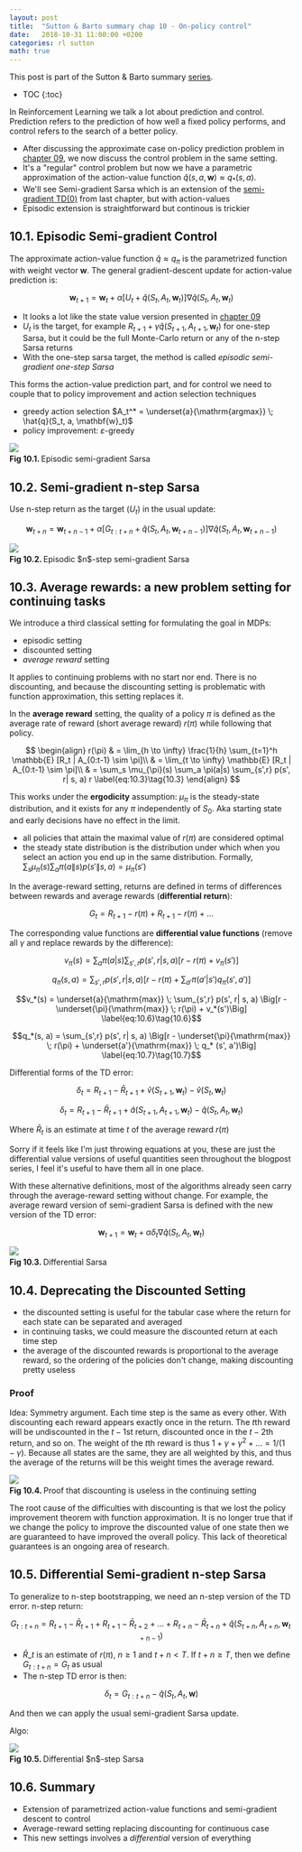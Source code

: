 ```yaml
---
layout: post
title:  "Sutton & Barto summary chap 10 - On-policy control"
date:   2018-10-31 11:00:00 +0200
categories: rl sutton
math: true
---
```


This post is part of the Sutton & Barto summary [series][ref-series].

* TOC
{:toc}

In Reinforcement Learning we talk a lot about prediction and control. Prediction refers to the prediction of how well a fixed policy performs, and control refers to the search of a better policy.

- After discussing the approximate case on-policy prediction problem in [chapter 09](/blog/2018/10/30/sutton-chap09), we now discuss the control problem in the same setting.
- It's a "regular" control problem but now we have a parametric approximation of the action-value function $\hat{q}(s, a, \mathbf{w}) \approx q_*(s, a)$.
- We'll see Semi-gradient Sarsa which is an extension of the [semi-gradient TD(0)](/blog/2018/10/30/sutton-chap09#9322-bootstrapping) from last chapter, but with action-values
- Episodic extension is straightforward but continous is trickier

## 10.1. Episodic Semi-gradient Control

The approximate action-value function $\hat{q} \approx q_{\pi}$ is the parametrized function with weight vector $\mathbf{w}$.
The general gradient-descent update for action-value prediction is:

$$\mathbf{w}_{t+1} = \mathbf{w}_t + \alpha \big[U_t + \hat{q}(S_t, A_t, \mathbf{w}_t)\big] \nabla \hat{q}(S_t, A_t, \mathbf{w}_t) \label{eq:10.1}\tag{10.1}$$

- It looks a lot like the state value version presented in [chapter 09](/blog/2018/10/30/sutton-chap09#932-true-value-estimates)
- $U_t$ is the target, for example $R_{t+1} + \gamma \hat{q}(S_{t+1}, A_{t+1}, \mathbf{w}_t)$ for one-step Sarsa, but it could be the full Monte-Carlo return or any of the n-step Sarsa returns
- With the one-step sarsa target, the method is called _episodic semi-gradient one-step Sarsa_

This forms the action-value prediction part, and for control we need to couple that to policy improvement and action selection techniques
- greedy action selection $A_t^* = \underset{a}{\mathrm{argmax}} \; \hat{q}(S_t, a, \mathbf{w}_t)$
- policy improvement: $\varepsilon$-greedy

<div class="img-block" style="width: 500px;">
    <img src="/imgs/sutton/episodic_semi_sarsa.png"/>
    <span><br/><strong>Fig 10.1. </strong>Episodic semi-gradient Sarsa</span>
</div>

## 10.2. Semi-gradient n-step Sarsa

Use n-step return as the target ($U_t$) in the usual update:

$$\mathbf{w}_{t+n} = \mathbf{w}_{t+n-1} + \alpha \big[G_{t:t+n} + \hat{q}(S_t, A_t, \mathbf{w}_{t+n-1})\big] \nabla \hat{q}(S_t, A_t, \mathbf{w}_{t+n-1}) \label{eq:10.2}\tag{10.2}$$

<div class="img-block" style="width: 500px;">
    <img src="/imgs/sutton/episodic_nstep_sarsa.png"/>
    <span><br/><strong>Fig 10.2. </strong>Episodic $n$-step semi-gradient Sarsa</span>
</div>

## 10.3. Average rewards: a new problem setting for continuing tasks

We introduce a third classical setting for formulating the goal in MDPs:
- episodic setting
- discounted setting
- _average reward_ setting

It applies to continuing problems with no start nor end. There is no discounting, and because the discounting setting is problematic with function approximation, this setting replaces it.

In the __average reward__ setting, the quality of a policy $\pi$ is defined as the average rate of reward (short average reward) $r(\pi)$ while following that policy.

$$
\begin{align}
r(\pi) & = \lim_{h \to \infty} \frac{1}{h} \sum_{t=1}^h \mathbb{E} [R_t | A_{0:t-1} \sim \pi]\\
 & = \lim_{t \to \infty} \mathbb{E} [R_t | A_{0:t-1} \sim \pi]\\
 & = \sum_s \mu_{\pi}(s) \sum_a \pi(a|s) \sum_{s',r} p(s', r| s, a) r \label{eq:10.3}\tag{10.3}
\end{align}
$$

This works under the __ergodicity__ assumption: $\mu_{\pi}$ is the steady-state distribution, and it exists for any $\pi$ independently of $S_0$. Aka starting state and early decisions have no effect in the limit.

- all policies that attain the maximal value of $r(\pi)$ are considered optimal
- the steady state distribution is the distribution under which when you select an action you end up in the same distribution. Formally, $\sum_s \mu_{\pi}(s) \sum_a \pi(a\|s) p(s'\|s, a) = \mu_{\pi}(s')$

In the average-reward setting, returns are defined in terms of differences between rewards and average rewards (__differential return__):

$$G_t = R_{t+1} - r(\pi) + R_{t+1} - r(\pi) + ...$$

The corresponding value functions are __differential value functions__ (remove all $\gamma$ and replace rewards by the difference):

$$v_{\pi}(s) = \sum_a \pi(a|s) \sum_{s',r} p(s', r| s, a) [r - r(\pi) + v_{\pi}(s')] \label{eq:10.4}\tag{10.4}$$

$$q_{\pi}(s, a) =  \sum_{s',r} p(s', r| s, a) \Big[r - r(\pi) + \sum_{a'} \pi(a'|s') q_{\pi} (s', a')\Big] \label{eq:10.5}\tag{10.5}$$

$$v_*(s) = \underset{a}{\mathrm{max}} \; \sum_{s',r} p(s', r| s, a) \Big[r - \underset{\pi}{\mathrm{max}} \; r(\pi) +  v_*(s')\Big] \label{eq:10.6}\tag{10.6}$$

$$q_*(s, a) = \sum_{s',r} p(s', r| s, a) \Big[r - \underset{\pi}{\mathrm{max}} \; r(\pi) +  \underset{a'}{\mathrm{max}} \; q_* (s', a')\Big] \label{eq:10.7}\tag{10.7}$$

Differential forms of the TD error:

$$\delta_t = R_{t+1} - \bar{R}_{t+1} + \hat{v}(S_{t+1}, \mathbf{w}_t) - \hat{v}(S_{t}, \mathbf{w}_t) \label{eq:10.8}\tag{10.8}$$

$$\delta_t = R_{t+1} - \bar{R}_{t+1} + \hat{a}(S_{t+1}, A_{t+1}, \mathbf{w}_t) - \hat{q}(S_{t}, A_{t}, \mathbf{w}_t) \label{eq:10.9}\tag{10.9}$$

Where $\bar{R}_{t}$ is an estimate at time $t$ of the average reward $r(\pi)$

Sorry if it feels like I'm just throwing equations at you, these are just the differential value versions of useful quantities seen throughout the blogpost series, I feel it's useful to have them all in one place.

With these alternative definitions, most of the algorithms already seen carry through the average-reward setting without change. For example, the average reward version of semi-gradient Sarsa is defined with the new version of the TD error:

$$\mathbf{w}_{t+1} = \mathbf{w}_t + \alpha \delta_t \nabla \hat{q}(S_t, A_t, \mathbf{w}_t) \label{eq:10.10}\tag{10.10}$$

<div class="img-block" style="width: 500px;">
    <img src="/imgs/sutton/differential_sarsa.png"/>
    <span><br/><strong>Fig 10.3. </strong>Differential Sarsa</span>
</div>

## 10.4. Deprecating the Discounted Setting

- the discounted setting is useful for the tabular case where the return for each state can be separated and averaged
- in continuing tasks, we could measure the discounted return at each time step
- the average of the discounted rewards is proportional to the average reward, so the ordering of the policies don't change, making discounting pretty useless

### Proof
Idea: Symmetry argument. Each time step is the same as every other. With discounting each reward appears exactly once in the return. The $t$th reward will be undiscounted in the $t-1$st return, discounted once in the $t-2$th return, and so on. The weight of the $t$th reward is thus $1 + \gamma + \gamma^2 + ... = 1 / (1 - \gamma)$. Because all states are the same, they are all weighted by this, and thus the average of the returns will be this weight times the average reward.

<div class="img-block" style="width: 500px;">
    <img src="/imgs/sutton/discounting_proof.png"/>
    <span><br/><strong>Fig 10.4. </strong>Proof that discounting is useless in the continuing setting</span>
</div>

The root cause of the difficulties with discounting is that we lost the policy improvement theorem with function approximation. It is no longer true that if we change the policy to improve the discounted value of one state then we are guaranteed to have improved the overall policy. This lack of theoretical guarantees is an ongoing area of research.

## 10.5. Differential Semi-gradient n-step Sarsa

To generalize to n-step bootstrapping, we need an n-step version of the TD error. n-step return:

$$G_{t:t+n} = R_{t+1} - \bar{R}_{t+1} + R_{t+1} - \bar{R}_{t+2} + ... + R_{t+n} - \bar{R}_{t+n} + \hat{q}(S_{t+n}, A_{t+n}, \mathbf{w}_{t+n-1}) \label{eq:10.11}\tag{10.11}$$

- $\bar{R}\_{t}$ is an estimate of $r(\pi)$, $n \geq 1$ and $t + n < T$. If $t + n \geq T$, then we define $G_{t:t+n} = G_t$ as usual
- The n-step TD error is then:

$$\delta_t = G_{t:t+n} - \hat{q}(S_t, A_t, \mathbf{w}) \label{eq:10.12}\tag{10.12}$$

And then we can apply the usual semi-gradient Sarsa update.

Algo:

<div class="img-block" style="width: 500px;">
    <img src="/imgs/sutton/differential_nstep_sarsa.png"/>
    <span><br/><strong>Fig 10.5. </strong>Differential $n$-step Sarsa</span>
</div>

## 10.6. Summary

- Extension of parametrized action-value functions and semi-gradient descent to control
- Average-reward setting replacing discounting for continuous case
- This new settings involves a _differential_ version of everything


[ref-series]: /blog/2018/09/21/sutton-index